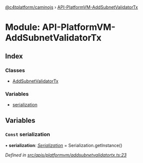 [@c4tplatform/caminojs](../api.md) › [API-PlatformVM-AddSubnetValidatorTx](api_platformvm_addsubnetvalidatortx.md)

# Module: API-PlatformVM-AddSubnetValidatorTx

## Index

### Classes

* [AddSubnetValidatorTx](../classes/api_platformvm_addsubnetvalidatortx.addsubnetvalidatortx.md)

### Variables

* [serialization](api_platformvm_addsubnetvalidatortx.md#const-serialization)

## Variables

### `Const` serialization

• **serialization**: *[Serialization](../classes/utils_serialization.serialization.md)* = Serialization.getInstance()

*Defined in [src/apis/platformvm/addsubnetvalidatortx.ts:23](https://github.com/chain4travel/caminojs/blob/ac57b5af/src/apis/platformvm/addsubnetvalidatortx.ts#L23)*
